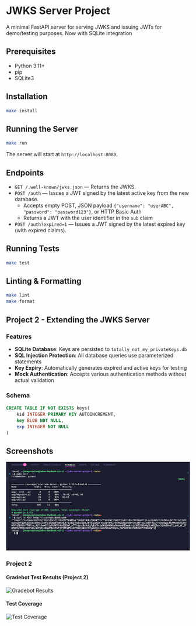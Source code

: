 # JWKS Server Project

A minimal FastAPI server for serving JWKS and issuing JWTs for demo/testing purposes. Now with SQLite integration

## Prerequisites

- Python 3.11+
- pip
- SQLite3

## Installation

```sh
make install
```

## Running the Server

```sh
make run
```

The server will start at `http://localhost:8080`.

## Endpoints

- `GET /.well-known/jwks.json` — Returns the JWKS.
- `POST /auth` — Issues a JWT signed by the latest active key from the new database.
  - Accepts empty POST, JSON payload `{"username": "userABC", "password": "password123"}`, or HTTP Basic Auth
  - Returns a JWT with the user identifier in the `sub` claim
- `POST /auth?expired=1` — Issues a JWT signed by the latest expired key (with expired claims).

## Running Tests

```sh
make test
```

## Linting & Formatting

```sh
make lint
make format
```

## Project 2 - Extending the JWKS Server

### Features
- **SQLite Database**: Keys are persisted to `totally_not_my_privateKeys.db`
- **SQL Injection Protection**: All database queries use parameterized statements
- **Key Expiry**: Automatically generates expired and active keys for testing
- **Mock Authentication**: Accepts various authentication methods without actual validation

### Schema

```sql
CREATE TABLE IF NOT EXISTS keys(
    kid INTEGER PRIMARY KEY AUTOINCREMENT,
    key BLOB NOT NULL,
    exp INTEGER NOT NULL
)
```

## Screenshots

![Test](./docs/test-screenshot.png)

### Project 2

#### Gradebot Test Results (Project 2)
![Gradebot Results](./docs/gradebot-project2.png)

#### Test Coverage
![Test Coverage](test-coverage-project2.png)
